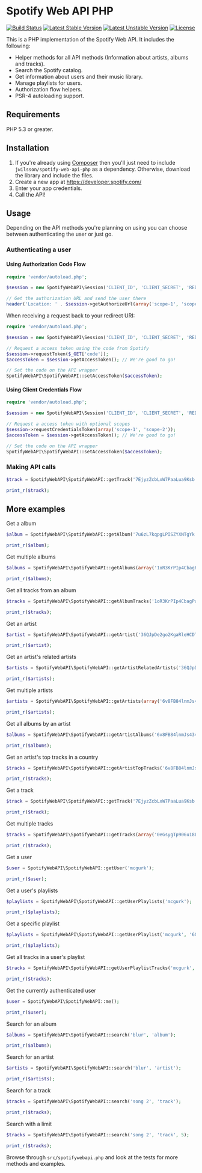 # Spotify Web API PHP

[![Build Status](https://travis-ci.org/jwilsson/spotify-web-api-php.svg?branch=master)](https://travis-ci.org/jwilsson/spotify-web-api-php)
[![Latest Stable Version](https://poser.pugx.org/jwilsson/spotify-web-api-php/v/stable.svg)](https://packagist.org/packages/jwilsson/spotify-web-api-php)
[![Latest Unstable Version](https://poser.pugx.org/jwilsson/spotify-web-api-php/v/unstable.svg)](https://packagist.org/packages/jwilsson/spotify-web-api-php)
[![License](https://poser.pugx.org/jwilsson/spotify-web-api-php/license.svg)](https://packagist.org/packages/jwilsson/spotify-web-api-php)

This is a PHP implementation of the Spotify Web API. It includes the following:

* Helper methods for all API methods (Information about artists, albums and tracks).
* Search the Spotify catalog.
* Get information about users and their music library.
* Manage playlists for users.
* Authorization flow helpers.
* PSR-4 autoloading support.

## Requirements
PHP 5.3 or greater.

## Installation
1. If you're already using [Composer](https://getcomposer.org/) then you'll just need to include `jwilsson/spotify-web-api-php` as a dependency. Otherwise, download the library and include the files.
2. Create a new app at https://developer.spotify.com/
3. Enter your app credentials.
4. Call the API!

## Usage
Depending on the API methods you're planning on using you can choose between authenticating the user or just go.

### Authenticating a user

#### Using Authorization Code Flow

```php
require 'vendor/autoload.php';

$session = new SpotifyWebAPI\Session('CLIENT_ID', 'CLIENT_SECRET', 'REDIRECT_URI');

// Get the authorization URL and send the user there
header('Location: ' . $session->getAuthorizeUrl(array('scope-1', 'scope-2')));
```

When receiving a request back to your redirect URI:

```php
require 'vendor/autoload.php';

$session = new SpotifyWebAPI\Session('CLIENT_ID', 'CLIENT_SECRET', 'REDIRECT_URI');

// Request a access token using the code from Spotify
$session->requestToken($_GET['code']);
$accessToken = $session->getAccessToken(); // We're good to go!

// Set the code on the API wrapper
SpotifyWebAPI\SpotifyWebAPI::setAccessToken($accessToken);
```

#### Using Client Credentials Flow
```php
require 'vendor/autoload.php';

$session = new SpotifyWebAPI\Session('CLIENT_ID', 'CLIENT_SECRET', 'REDIRECT_URI');

// Request a access token with optional scopes
$session->requestCredentialsToken(array('scope-1', 'scope-2'));
$accessToken = $session->getAccessToken(); // We're good to go!

// Set the code on the API wrapper
SpotifyWebAPI\SpotifyWebAPI::setAccessToken($accessToken);
```


### Making API calls

```php
$track = SpotifyWebAPI\SpotifyWebAPI::getTrack('7EjyzZcbLxW7PaaLua9Ksb');

print_r($track);
```

## More examples

Get a album

```php
$album = SpotifyWebAPI\SpotifyWebAPI::getAlbum('7u6zL7kqpgLPISZYXNTgYk');

print_r($album);
```

Get multiple albums

```php
$albums = SpotifyWebAPI\SpotifyWebAPI::getAlbums(array('1oR3KrPIp4CbagPa3PhtPp', '6lPb7Eoon6QPbscWbMsk6a'));

print_r($albums);
```

Get all tracks from an album

```php
$tracks = SpotifyWebAPI\SpotifyWebAPI::getAlbumTracks('1oR3KrPIp4CbagPa3PhtPp');

print_r($tracks);
```

Get an artist

```php
$artist = SpotifyWebAPI\SpotifyWebAPI::getArtist('36QJpDe2go2KgaRleHCDTp');

print_r($artist);
```

Get an artist's related artists

```php
$artists = SpotifyWebAPI\SpotifyWebAPI::getArtistRelatedArtists('36QJpDe2go2KgaRleHCDTp');

print_r($artists);
```

Get multiple artists

```php
$artists = SpotifyWebAPI\SpotifyWebAPI::getArtists(array('6v8FB84lnmJs434UJf2Mrm', '6olE6TJLqED3rqDCT0FyPh'));

print_r($artists);
```

Get all albums by an artist

```php
$albums = SpotifyWebAPI\SpotifyWebAPI::getArtistAlbums('6v8FB84lnmJs434UJf2Mrm');

print_r($albums);
```

Get an artist's top tracks in a country

```php
$tracks = SpotifyWebAPI\SpotifyWebAPI::getArtistTopTracks('6v8FB84lnmJs434UJf2Mrm', 'se');

print_r($tracks);
```

Get a track

```php
$track = SpotifyWebAPI\SpotifyWebAPI::getTrack('7EjyzZcbLxW7PaaLua9Ksb');

print_r($track);
```

Get multiple tracks

```php
$tracks = SpotifyWebAPI\SpotifyWebAPI::getTracks(array('0eGsygTp906u18L0Oimnem', '1lDWb6b6ieDQ2xT7ewTC3G'));

print_r($tracks);
```

Get a user

```php
$user = SpotifyWebAPI\SpotifyWebAPI::getUser('mcgurk');

print_r($user);
```

Get a user's playlists

```php
$playlists = SpotifyWebAPI\SpotifyWebAPI::getUserPlaylists('mcgurk');

print_r($playlists);
```

Get a specific playlist

```php
$playlists = SpotifyWebAPI\SpotifyWebAPI::getUserPlaylist('mcgurk', '606nLQuR41ZaA2vEZ4Ofb8');

print_r($playlists);
```

Get all tracks in a user's playlist

```php
$tracks = SpotifyWebAPI\SpotifyWebAPI::getUserPlaylistTracks('mcgurk', '606nLQuR41ZaA2vEZ4Ofb8');

print_r($tracks);
```

Get the currently authenticated user

```php
$user = SpotifyWebAPI\SpotifyWebAPI::me();

print_r($user);
```

Search for an album

```php
$albums = SpotifyWebAPI\SpotifyWebAPI::search('blur', 'album');

print_r($albums);
```

Search for an artist

```php
$artists = SpotifyWebAPI\SpotifyWebAPI::search('blur', 'artist');

print_r($artists);
```

Search for a track

```php
$tracks = SpotifyWebAPI\SpotifyWebAPI::search('song 2', 'track');

print_r($tracks);
```

Search with a limit

```php
$tracks = SpotifyWebAPI\SpotifyWebAPI::search('song 2', 'track', 5);

print_r($tracks);
```

Browse through `src/spotifywebapi.php` and look at the tests for more methods and examples.
